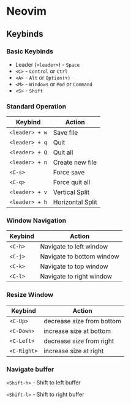 # Neovim

## Keybinds

### Basic Keybinds

- Leader (`<leader>`) - `Space`
- `<C>` - `Control` or `Ctrl`
- `<A>` - `Alt` or `Option(⌥)`
- `<M>` - `Windows` or `Mod` or `Command`
- `<S>` - `Shift`

### Standard Operation

|Keybind|Action|
|---|---|
|`<leader> + w`|Save file|
|`<leader> + q`|Quit|
|`<leader> + Q`|Quit all|
|`<leader> + n`|Create new file|
|`<C-s>`|Force save|
|`<C-q>`|Force quit all|
|`<leader> + v`|Vertical Split|
|`<leader> + h`|Horizontal Split|

### Window Navigation

|Keybind|Action|
|---|---|
|`<C-h>`|Navigate to left window|
|`<C-j>`|Navigate to bottom window|
|`<C-k>`|Navigate to top window|
|`<C-l>`|Navigate to right window|

### Resize Window

|Keybind|Action|
|---|---|
|`<C-Up>`|decrease size from bottom|
|`<C-Down>`|increase size at bottom|
|`<C-Left>`|decrease size from right|
|`<C-Right>`|increase size at right|

### Navigate buffer

`<Shift-h>` - Shift to left buffer  
  
`<Shift-l>` - Shift to right buffer
